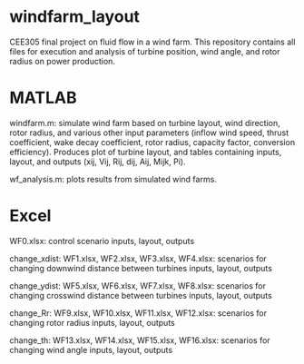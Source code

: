 # windfarm_layout
CEE305 final project on fluid flow in a wind farm. This repository contains all files for execution and analysis of turbine position, wind angle, and rotor radius on power production. 

# MATLAB

windfarm.m: simulate wind farm based on turbine layout, wind direction, rotor radius, and various other input parameters (inflow wind speed, thrust coefficient, wake decay coefficient, rotor radius, capacity factor, conversion efficiency). Produces plot of turbine layout, and tables containing inputs, layout, and outputs (xij, Vij, Rij, dij, Aij, Mijk, Pi). 

wf_analysis.m: plots results from simulated wind farms.

# Excel

WF0.xlsx: control scenario inputs, layout, outputs

change_xdist:
  WF1.xlsx, WF2.xlsx, WF3.xlsx, WF4.xlsx: scenarios for changing downwind distance between turbines inputs, layout, outputs

change_ydist:
  WF5.xlsx, WF6.xlsx, WF7.xlsx, WF8.xlsx: scenarios for changing crosswind distance between turbines inputs, layout, outputs

change_Rr:
  WF9.xlsx, WF10.xlsx, WF11.xlsx, WF12.xlsx: scenarios for changing rotor radius inputs, layout, outputs

change_th:
  WF13.xlsx, WF14.xlsx, WF15.xlsx, WF16.xlsx: scenarios for changing wind angle inputs, layout, outputs
